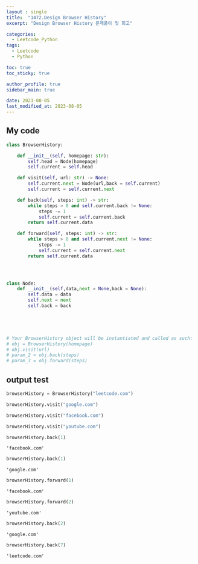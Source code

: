```yaml
---
layout : single
title:  "1472.Design Browser History"
excerpt: "Design Browser History 문제풀이 및 회고"

categories:
  - Leetcode_Python
tags:
  - Leetcode
  - Python

toc: true
toc_sticky: true

author_profile: true
sidebar_main: true

date: 2023-08-05
last_modified_at: 2023-08-05
---
```

## My code

```python
class BrowserHistory:

    def __init__(self, homepage: str):
        self.head = Node(homepage)
        self.current = self.head

    def visit(self, url: str) -> None:
        self.current.next = Node(url,back = self.current)
        self.current = self.current.next

    def back(self, steps: int) -> str:
        while steps > 0 and self.current.back != None:
            steps -= 1
            self.current = self.current.back
        return self.current.data

    def forward(self, steps: int) -> str:
        while steps > 0 and self.current.next != None:
            steps -= 1
            self.current = self.current.next
        return self.current.data



    
class Node:
    def __init__(self,data,next = None,back = None):
        self.data = data
        self.next = next
        self.back = back


        


# Your BrowserHistory object will be instantiated and called as such:
# obj = BrowserHistory(homepage)
# obj.visit(url)
# param_2 = obj.back(steps)
# param_3 = obj.forward(steps)
```
## output test

```python
browserHistory = BrowserHistory("leetcode.com")


```


```python
browserHistory.visit("google.com")

```


```python
browserHistory.visit("facebook.com")

```


```python
browserHistory.visit("youtube.com")

```


```python
browserHistory.back(1)

```




    'facebook.com'




```python
browserHistory.back(1)

```




    'google.com'




```python
browserHistory.forward(1)
```




    'facebook.com'




```python
browserHistory.forward(2)
```




    'youtube.com'




```python
browserHistory.back(2)
```




    'google.com'




```python
browserHistory.back(7)
```




    'leetcode.com'




```python

```

